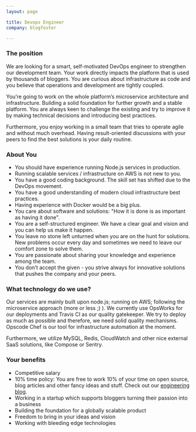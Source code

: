 ```yaml
---
layout: page

title: Devops Engineer
company: blogfoster

---
```


### The position

We are looking for a smart, self-motivated DevOps engineer to strengthen our development team. Your work directly impacts the platform that is used by thousands of bloggers. You are curious about infrastructure as code and you believe that operations and development are tightly coupled.

You’re going to work on the whole platform’s microservice architecture and infrastructure. Building a solid foundation for further growth and a stable platform. You are always keen to challenge the existing and try to improve it by making technical decisions and introducing best practices.

Furthermore, you enjoy working in a small team that tries to operate agile and without much overhead. Having result-oriented discussions with your peers to find the best solutions is your daily routine.

### About You

- You should have experience running Node.js services in production.
- Running scalable services / infrastructure on AWS is not new to you.
- You have a good coding background. The skill set has shifted due to the DevOps movement.
- You have a good understanding of modern cloud infrastructure best practices.
- Having experience with Docker would be a big plus.
- You care about software and solutions: "How it is done is as important as having it done".
- You are a self-structured engineer. We have a clear goal and vision and you can help us make it happen.
- You leave no stone left unturned when you are on the hunt for solutions. New problems occur every day and sometimes we need to leave our comfort zone to solve them.
- You are passionate about sharing your knowledge and experience among the team.
- You don’t accept the given - you strive always for innovative solutions that pushes the company and your peers.

### What technology do we use?

Our services are mainly built upon node.js; running on AWS; following the microservice approach (more or less ;) ). We currently use OpsWorks for our deployments and Travis CI as our quality gatekeeper. We try to deploy as much as possible and therefore, we need solid quality mechanisms. Opscode Chef is our tool for infrastructure automation at the moment.

Furthermore, we utilize MySQL, Redis, CloudWatch and other nice external SaaS solutions, like Compose or Sentry.

### Your benefits

- Competitive salary
- 10% time policy: You are free to work 10% of your time on open source, blog articles and other fancy ideas and stuff. Check out our [engineering blog](http://engineering.blogfoster.com).
- Working in a startup which supports bloggers turning their passion into a business
- Building the foundation for a globally scalable product
- Freedom to bring in your ideas and vision
- Working with bleeding edge technologies


